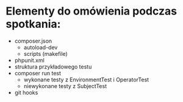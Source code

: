 # Elementy do omówienia podczas spotkania:

- composer.json
  - autoload-dev
  - scripts (makefile)
- phpunit.xml
- struktura przykładowego testu
- composer run test
  - wykonane testy z EnvironmentTest i OperatorTest
  - niewykonane testy z SubjectTest
- git hooks 